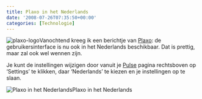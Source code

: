 ```yaml
---
title: Plaxo in het Nederlands
date: '2008-07-26T07:35:50+00:00'
categories: [Technologie]
---
```

![plaxo-logo](/wp-content/uploads/2009/08/plaxo-logo.png?w=150 "plaxo-logo")Vanochtend kreeg ik een berichtje van [Plaxo](http://www.plaxo.com): de gebruikersinterface is nu ook in het Nederlands beschikbaar. Dat is prettig, maar zal ook wel wennen zijn.

Je kunt de instellingen wijzigen door vanuit je [Pulse](http://pulse.plaxo.com) pagina rechtsboven op ‘Settings’ te klikken, daar ‘Nederlands’ te kiezen en je instellingen op te slaan.

 ![Plaxo in het Nederlands](/wp-content/uploads/2009/08/plaxo-in-dutch.png "plaxo-in-dutch")Plaxo in het Nederlands